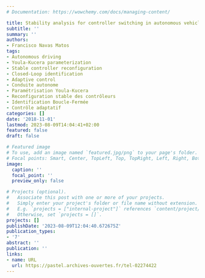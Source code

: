 ```yaml
---
# Documentation: https://wowchemy.com/docs/managing-content/

title: Stability analysis for controller switching in autonomous vehicles
subtitle: ''
summary: ''
authors:
- Francisco Navas Matos
tags:
- Autonomous driving
- Youla-Kucera parameterization
- Stable controller reconfiguration
- Closed-Loop identification
- Adaptive control
- Conduite autonome
- Paramétrisation Youla-Kucera
- Reconfiguration stable des contrôleurs
- Identification Boucle-Fermée
- Contrôle adaptatif
categories: []
date: '2018-11-01'
lastmod: 2023-08-09T14:04:41+02:00
featured: false
draft: false

# Featured image
# To use, add an image named `featured.jpg/png` to your page's folder.
# Focal points: Smart, Center, TopLeft, Top, TopRight, Left, Right, BottomLeft, Bottom, BottomRight.
image:
  caption: ''
  focal_point: ''
  preview_only: false

# Projects (optional).
#   Associate this post with one or more of your projects.
#   Simply enter your project's folder or file name without extension.
#   E.g. `projects = ["internal-project"]` references `content/project/deep-learning/index.md`.
#   Otherwise, set `projects = []`.
projects: []
publishDate: '2023-08-09T12:04:40.672675Z'
publication_types:
- '7'
abstract: ''
publication: ''
links:
- name: URL
  url: https://pastel.archives-ouvertes.fr/tel-02274422
---
```

